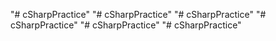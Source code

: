 "# cSharpPractice" 
"# cSharpPractice" 
"# cSharpPractice" 
"# cSharpPractice" 
"# cSharpPractice" 
"# cSharpPractice" 
